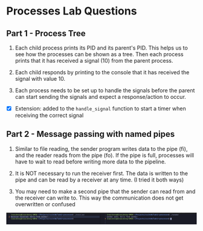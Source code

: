 # Processes Lab Questions

## Part 1 - Process Tree

1. Each child process prints its PID and its parent's PID. This helps us to see how the processes can be shown as a tree. Then each process prints that it has received a signal (10) from the parent process.

2. Each child responds by printing to the console that it has received the signal with value 10.

3. Each process needs to be set up to handle the signals before the parent can start sending the signals and expect a response/action to occur.

- [x] Extension: added to the `handle_signal` function to start a timer when receiving the correct signal

## Part 2 - Message passing with named pipes

1. Similar to file reading, the sender program writes data to the pipe (fi), and the reader reads from the pipe (fo). If the pipe is full, processes will have to wait to read before writing more data to the pipeline.

2. It is NOT necessary to run the receiver first. The data is written to the pipe and can be read by a receiver at any time. (I tried it both ways)

3. You may need to make a second pipe that the sender can read from and the receiver can write to. This way the communication does not get overwritten or confused

![Running the sender and receiver in 2 terminals](https://github.com/isaacdenny/csc2410/blob/main/lab12-processes/sender-receiver-processes.png)
